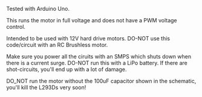   Tested with Arduino Uno.
  
 This runs the motor in full voltage and does not have a PWM voltage control.
  
 Intended to be used with 12V hard drive motors. DO-NOT use this code/circuit 
 with an RC Brushless motor.
  
 Make sure you power all the ciruits with an SMPS which shuts down when there is
 a current surge. DO-NOT run this with a LiPo battery. If there are shot-circuits, 
 you'll end up with a lot of damage.
  
 DO_NOT run the motor without the 100uF capacitor shown in the schematic, 
 you'll kill the L293Ds very soon!
